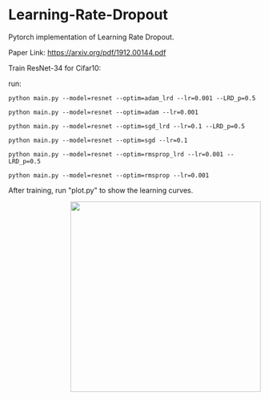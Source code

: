 # Learning-Rate-Dropout
Pytorch implementation of Learning Rate Dropout.

Paper Link: https://arxiv.org/pdf/1912.00144.pdf

Train ResNet-34 for Cifar10:

run:

    python main.py --model=resnet --optim=adam_lrd --lr=0.001 --LRD_p=0.5

    python main.py --model=resnet --optim=adam --lr=0.001

    python main.py --model=resnet --optim=sgd_lrd --lr=0.1 --LRD_p=0.5

    python main.py --model=resnet --optim=sgd --lr=0.1 

    python main.py --model=resnet --optim=rmsprop_lrd --lr=0.001 --LRD_p=0.5
    
    python main.py --model=resnet --optim=rmsprop --lr=0.001
    
After training, run "plot.py" to show the learning curves.

<img src='https://github.com/HuangxingLin123/Learning-Rate-Dropout/tree/master/img/adam.png' align="right" width=380>
